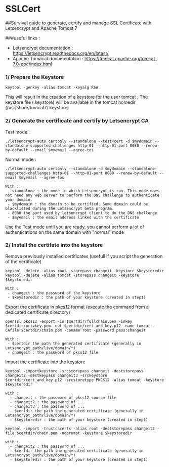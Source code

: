# SSLCert
##Survival guide to generate, certify and manage SSL Certificate with Letsencrypt and Apache Tomcat 7

###useful links : 
- Letsencrypt documentation : https://letsencrypt.readthedocs.org/en/latest/
- Apache Tomacat documentation : https://tomcat.apache.org/tomcat-7.0-doc/index.html

### 1/ Prepare the Keystore

	keytool -genkey -alias tomcat -keyalg RSA

This will result in the creation of a keystore for the user tomcat ; The keystore file (.keystore) will be available in the tomcat homedir (/usr/share/tomcat7/.keystore)

### 2/ Generate the certificate and certify by Letsencrypt CA

Test mode : 

	./letsencrypt-auto certonly --standalone --test-cert -d $mydomain --standalone-supported-challenges http-01 --http-01-port 8080 --renew-by-default --email $myemail --agree-tos

Normal mode :
	
	./letsencrypt-auto certonly --standalone -d $mydomain --standalone-supported-challenges http-01 --http-01-port 8080 --renew-by-default --email $myemail --agree-tos
	
	With :
	 - standalone : the mode in which Letsencrypt is run. This mode does not need any web server to perform the DNS challenge to authenticate your domain.
	 - $mydomain : the domain to be certified. Some domain could be blacklisted during the Letsencrypt beta program.
	 - 8080 the port used by letsencrypt client to do the DNS challenge
	 - $myemail : the email address linked with the certificate
	
Use the Test mode until you are ready, you cannot perform a lot of authentications on the same domain with "normal" mode

### 2/ Install the certifate into the keystore

Remove previously installed certificates (usefull if you script the generation of the certificate)

	keytool -delete -alias root -storepass changeit -keystore $keystoredir
	keytool -delete -alias tomcat -storepass changeit -keystore $keystoredir

	With :
	 - changeit : the password of the keystore
	 - $keystoredir : the path of your keystore (created in step1)
	
Export the certificate in pkcs12 format (execute the command from a dedicated certificate directory)
	
	openssl pkcs12 -export -in $certdir/fullchain.pem -inkey $certdir/privkey.pem -out $certdir/cert_and_key.p12 -name tomcat -CAfile $certdir/chain.pem -caname root -password pass:changeit

	With :
	 - $certdir the path the generated certificate (generally in Letsencrypt_path/live/domain/*)
	 - changeit : the password of pkcs12 file

Import the certificate into the keystore
	 
	 
	keytool -importkeystore -srcstorepass changeit -deststorepass changeit2 -destkeypass changeit3 -srckeystore $certdir/cert_and_key.p12 -srcstoretype PKCS12 -alias tomcat -keystore $keystoredir
	
	with :
	  - changeit : the password of pkcs12 source file
	  - changeit2 : the password of ...
	  - changeit3 : the password of ...
	  - $certdir the path the generated certificate (generally in Letsencrypt_path/live/domain/*)
	  - $keystoredir : the path of your keystore (created in step1)
	
	keytool -import -trustcacerts -alias root -deststorepass changeit2 -file $certdir/chain.pem -noprompt -keystore $keystoredir

	with :
	  - changeit2 : the password of ...
	  - $certdir the path the generated certificate (generally in Letsencrypt_path/live/domain/*)
	  - $keystoredir : the path of your keystore (created in step1)